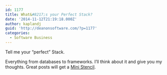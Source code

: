 ```yaml
---
id: 1177
title: What&#8217;s your Perfect Stack?
date: '2014-11-12T21:19:18.000Z'
author: kaplandj
guid: 'http://deanonsoftware.com/?p=1177'
categories:
  - Software Business
---
```

Tell me your “perfect” Stack.

Everything from databases to frameworks. I’ll think about it and give you my thoughts. Great posts will get a [Mini Stencil](http://mobilestencil.com).

